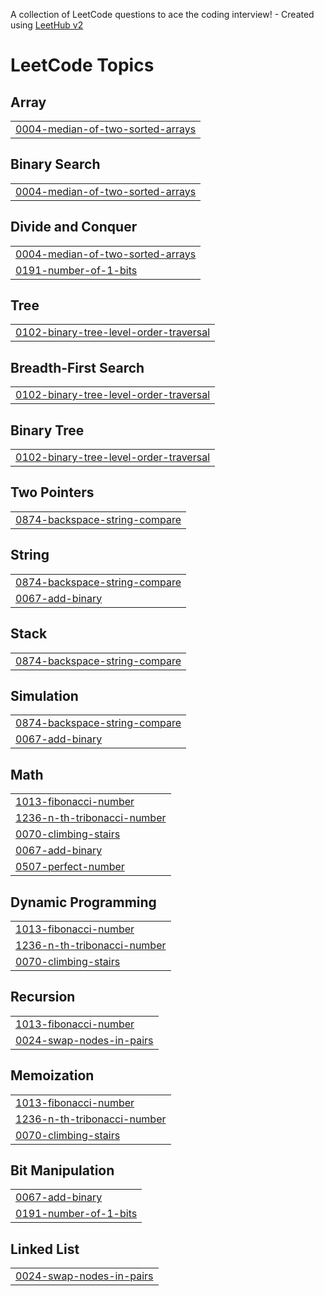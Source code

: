 A collection of LeetCode questions to ace the coding interview! - Created using [LeetHub v2](https://github.com/arunbhardwaj/LeetHub-2.0)
<!---LeetCode Topics Start-->
# LeetCode Topics
## Array
|  |
| ------- |
| [0004-median-of-two-sorted-arrays](https://github.com/arpitjaingwl7/75-Days-DSA/tree/master/0004-median-of-two-sorted-arrays) |
## Binary Search
|  |
| ------- |
| [0004-median-of-two-sorted-arrays](https://github.com/arpitjaingwl7/75-Days-DSA/tree/master/0004-median-of-two-sorted-arrays) |
## Divide and Conquer
|  |
| ------- |
| [0004-median-of-two-sorted-arrays](https://github.com/arpitjaingwl7/75-Days-DSA/tree/master/0004-median-of-two-sorted-arrays) |
| [0191-number-of-1-bits](https://github.com/arpitjaingwl7/75-Days-DSA/tree/master/0191-number-of-1-bits) |
## Tree
|  |
| ------- |
| [0102-binary-tree-level-order-traversal](https://github.com/arpitjaingwl7/75-Days-DSA/tree/master/0102-binary-tree-level-order-traversal) |
## Breadth-First Search
|  |
| ------- |
| [0102-binary-tree-level-order-traversal](https://github.com/arpitjaingwl7/75-Days-DSA/tree/master/0102-binary-tree-level-order-traversal) |
## Binary Tree
|  |
| ------- |
| [0102-binary-tree-level-order-traversal](https://github.com/arpitjaingwl7/75-Days-DSA/tree/master/0102-binary-tree-level-order-traversal) |
## Two Pointers
|  |
| ------- |
| [0874-backspace-string-compare](https://github.com/arpitjaingwl7/75-Days-DSA/tree/master/0874-backspace-string-compare) |
## String
|  |
| ------- |
| [0874-backspace-string-compare](https://github.com/arpitjaingwl7/75-Days-DSA/tree/master/0874-backspace-string-compare) |
| [0067-add-binary](https://github.com/arpitjaingwl7/75-Days-DSA/tree/master/0067-add-binary) |
## Stack
|  |
| ------- |
| [0874-backspace-string-compare](https://github.com/arpitjaingwl7/75-Days-DSA/tree/master/0874-backspace-string-compare) |
## Simulation
|  |
| ------- |
| [0874-backspace-string-compare](https://github.com/arpitjaingwl7/75-Days-DSA/tree/master/0874-backspace-string-compare) |
| [0067-add-binary](https://github.com/arpitjaingwl7/75-Days-DSA/tree/master/0067-add-binary) |
## Math
|  |
| ------- |
| [1013-fibonacci-number](https://github.com/arpitjaingwl7/75-Days-DSA/tree/master/1013-fibonacci-number) |
| [1236-n-th-tribonacci-number](https://github.com/arpitjaingwl7/75-Days-DSA/tree/master/1236-n-th-tribonacci-number) |
| [0070-climbing-stairs](https://github.com/arpitjaingwl7/75-Days-DSA/tree/master/0070-climbing-stairs) |
| [0067-add-binary](https://github.com/arpitjaingwl7/75-Days-DSA/tree/master/0067-add-binary) |
| [0507-perfect-number](https://github.com/arpitjaingwl7/75-Days-DSA/tree/master/0507-perfect-number) |
## Dynamic Programming
|  |
| ------- |
| [1013-fibonacci-number](https://github.com/arpitjaingwl7/75-Days-DSA/tree/master/1013-fibonacci-number) |
| [1236-n-th-tribonacci-number](https://github.com/arpitjaingwl7/75-Days-DSA/tree/master/1236-n-th-tribonacci-number) |
| [0070-climbing-stairs](https://github.com/arpitjaingwl7/75-Days-DSA/tree/master/0070-climbing-stairs) |
## Recursion
|  |
| ------- |
| [1013-fibonacci-number](https://github.com/arpitjaingwl7/75-Days-DSA/tree/master/1013-fibonacci-number) |
| [0024-swap-nodes-in-pairs](https://github.com/arpitjaingwl7/75-Days-DSA/tree/master/0024-swap-nodes-in-pairs) |
## Memoization
|  |
| ------- |
| [1013-fibonacci-number](https://github.com/arpitjaingwl7/75-Days-DSA/tree/master/1013-fibonacci-number) |
| [1236-n-th-tribonacci-number](https://github.com/arpitjaingwl7/75-Days-DSA/tree/master/1236-n-th-tribonacci-number) |
| [0070-climbing-stairs](https://github.com/arpitjaingwl7/75-Days-DSA/tree/master/0070-climbing-stairs) |
## Bit Manipulation
|  |
| ------- |
| [0067-add-binary](https://github.com/arpitjaingwl7/75-Days-DSA/tree/master/0067-add-binary) |
| [0191-number-of-1-bits](https://github.com/arpitjaingwl7/75-Days-DSA/tree/master/0191-number-of-1-bits) |
## Linked List
|  |
| ------- |
| [0024-swap-nodes-in-pairs](https://github.com/arpitjaingwl7/75-Days-DSA/tree/master/0024-swap-nodes-in-pairs) |
<!---LeetCode Topics End-->